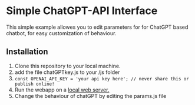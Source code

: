 # Simple ChatGPT-API Interface

This simple example allowes you to edit parameters for for ChatGPT based chatbot, for easy customization of behaviour.


## Installation

1. Clone this repository to your local machine.
2. add the file chatGPTkey.js to your /js folder
3. `const OPENAI_API_KEY = 'your api key here'; // never share this or publish online!`
4. Run the webapp on a [local web server.](https://marketplace.visualstudio.com/items?itemName=ritwickdey.LiveServer)
5. Change the behaviour of chatGPT by editing the params.js file
